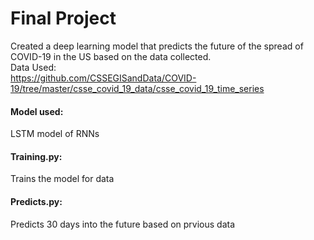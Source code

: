 # Final Project

Created a deep learning model that predicts the future of the spread of COVID-19 in the US based on the data collected.  
Data Used:  
https://github.com/CSSEGISandData/COVID-19/tree/master/csse_covid_19_data/csse_covid_19_time_series

#### Model used: 
LSTM model of RNNs

#### Training.py: 
Trains the model for data  
#### Predicts.py: 
Predicts 30 days into the future based on prvious data
